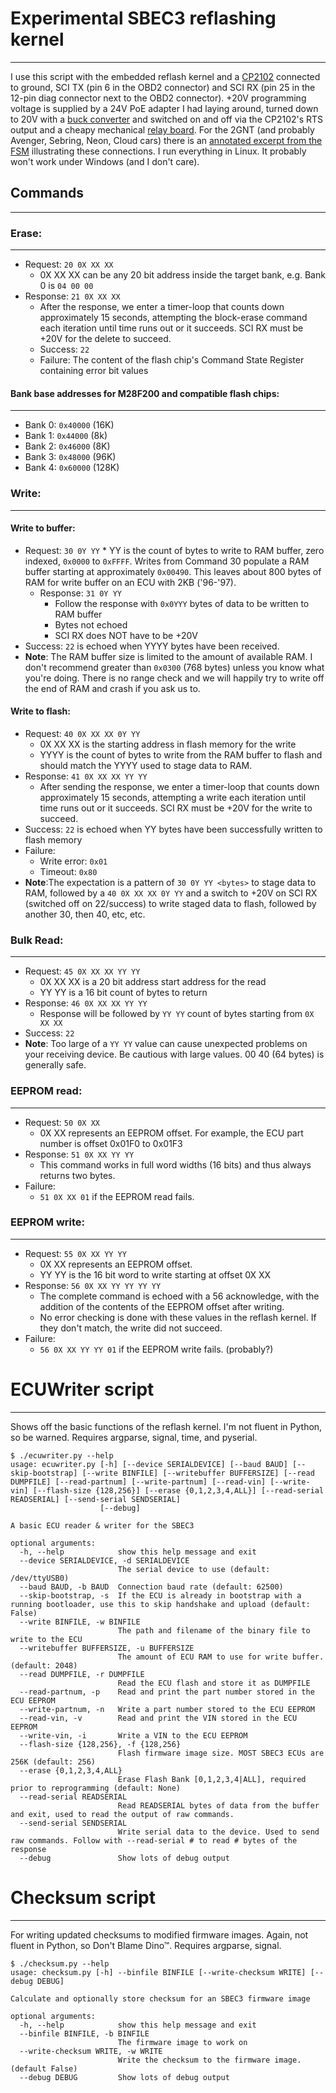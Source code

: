 # Experimental SBEC3 reflashing kernel
---------  
I use this script with the embedded reflash kernel and a [CP2102](https://www.amazon.com/gp/product/B07R3388DW) connected to ground, SCI TX (pin 6 in the OBD2 connector) and SCI RX (pin 25 in the 12-pin diag connector next to the OBD2 connector).  +20V programming voltage is supplied by a 24V PoE adapter I had laying around, turned down to 20V with a [buck converter](https://www.amazon.com/dp/B07VVXF7YX) and switched on and off via the CP2102's RTS output and a cheapy mechanical [relay board](https://www.amazon.com/gp/product/B08C71QL65).  For the 2GNT (and probably Avenger, Sebring, Neon, Cloud cars) there is an [annotated excerpt from the FSM](https://github.com/dino2gnt/SBECBootLoader/blob/master/connections.png) illustrating these connections.  I run everything in Linux. It probably won't work under Windows (and I don't care). 

## Commands
---------

### Erase:
---------
  * Request: ````20 0X XX XX````
     * 0X XX XX can be any 20 bit address inside the target bank, e.g. Bank 0 is ````04 00 00````
  * Response: ````21 0X XX XX````
     * After the response, we enter a timer-loop that counts down approximately 15 seconds, attempting the block-erase command each iteration until time runs out or it succeeds.  SCI RX must be +20V for the delete to succeed.
    * Success: ````22````
    * Failure: The content of the flash chip's Command State Register containing error bit values

#### Bank base addresses for M28F200 and compatible flash chips:
---------
   * Bank 0: ````0x40000```` (16K)
   * Bank 1: ````0x44000```` (8k)
   * Bank 2: ````0x46000```` (8K)
   * Bank 3: ````0x48000```` (96K)
   * Bank 4: ````0x60000```` (128K)

### Write:
---------

#### Write to buffer:
  * Request: ````30 0Y YY````
         * YY is the count of bytes to write to RAM buffer, zero indexed, ````0x0000```` to ````0xFFFF````. Writes from Command 30 populate a RAM buffer starting at approximately ````0x00490````. This leaves about 800 bytes of RAM for write buffer on an ECU with 2KB ('96-'97).
    * Response: ````31 0Y YY````
       * Follow the response with ````0x0YYY```` bytes of data to be written to RAM buffer
       * Bytes not echoed
       * SCI RX does NOT have to be +20V
   * Success: ````22```` is echoed when YYYY bytes have been received.
   * **Note**: The RAM buffer size is limited to the amount of available RAM. I don't recommend greater than ````0x0300```` (768 bytes) unless you know what you're doing.  There is no range check and we will happily try to write off the end of RAM and crash if you ask us to.

#### Write to flash:
   * Request: ````40 0X XX XX 0Y YY````
       * 0X XX XX is the starting address in flash memory for the write
       * YYYY is the count of bytes to write from the RAM buffer to flash and should match the YYYY used to stage data to RAM.
   * Response: ````41 0X XX XX YY YY````
      * After sending the response, we enter a timer-loop that counts down approximately 15 seconds, attempting a write each iteration until time runs out or it succeeds. SCI RX must be +20V for the write to succeed.
   * Success: ````22```` is echoed when YY bytes have been successfully written to flash memory
   * Failure:
      * Write error: ````0x01````
      * Timeout: ````0x80````
* **Note**:The expectation is a pattern of ````30 0Y YY <bytes>```` to stage data to RAM, followed by a ````40 0X XX XX 0Y YY```` and a switch to +20V on SCI RX (switched off on 22/success) to write staged data to flash, followed by another 30, then 40, etc, etc.

### Bulk Read:
---------
   * Request: ````45 0X XX XX YY YY````
       * 0X XX XX is a 20 bit address start address for the read
       * YY YY is a 16 bit count of bytes to return
   * Response: ````46 0X XX XX YY YY````
       * Response will be followed by ````YY YY```` count of bytes starting from ````0X XX XX````
   * Success: ````22````
   * **Note**: Too large of a ````YY YY```` value can cause unexpected problems on your receiving device.  Be cautious with large values. 00 40 (64 bytes) is generally safe.

### EEPROM read:
---------
   * Request: ````50 0X XX````
      * 0X XX represents an EEPROM offset.  For example, the ECU part number is offset 0x01F0 to 0x01F3
   * Response: ````51 0X XX YY YY````
      * This command works in full word widths (16 bits) and thus always returns two bytes.
   * Failure:
      * ````51 0X XX 01```` if the EEPROM read fails.

### EEPROM write:
---------
   * Request: ````55 0X XX YY YY````
      * 0X XX represents an EEPROM offset.  
      * YY YY is the 16 bit word to write starting at offset 0X XX
   * Response: ````56 0X XX YY YY YY YY````
      * The complete command is echoed with a 56 acknowledge, with the addition of the contents of the EEPROM offset after writing.
      * No error checking is done with these values in the reflash kernel. If they don't match, the write did not succeed. 
   * Failure:
      * ````56 0X XX YY YY 01```` if the EEPROM write fails. (probably?)

# ECUWriter script
---------  
Shows off the basic functions of the reflash kernel. I'm not fluent in Python, so be warned. Requires argparse, signal, time, and pyserial.
```
$ ./ecuwriter.py --help
usage: ecuwriter.py [-h] [--device SERIALDEVICE] [--baud BAUD] [--skip-bootstrap] [--write BINFILE] [--writebuffer BUFFERSIZE] [--read DUMPFILE] [--read-partnum] [--write-partnum] [--read-vin] [--write-vin] [--flash-size {128,256}] [--erase {0,1,2,3,4,ALL}] [--read-serial READSERIAL] [--send-serial SENDSERIAL]
                    [--debug]

A basic ECU reader & writer for the SBEC3

optional arguments:
  -h, --help            show this help message and exit
  --device SERIALDEVICE, -d SERIALDEVICE
                        The serial device to use (default: /dev/ttyUSB0)
  --baud BAUD, -b BAUD  Connection baud rate (default: 62500)
  --skip-bootstrap, -s  If the ECU is already in bootstrap with a running bootloader, use this to skip handshake and upload (default: False)
  --write BINFILE, -w BINFILE
                        The path and filename of the binary file to write to the ECU
  --writebuffer BUFFERSIZE, -u BUFFERSIZE
                        The amount of ECU RAM to use for write buffer. (default: 2048)
  --read DUMPFILE, -r DUMPFILE
                        Read the ECU flash and store it as DUMPFILE
  --read-partnum, -p    Read and print the part number stored in the ECU EEPROM
  --write-partnum, -n   Write a part number stored to the ECU EEPROM
  --read-vin, -v        Read and print the VIN stored in the ECU EEPROM
  --write-vin, -i       Write a VIN to the ECU EEPROM
  --flash-size {128,256}, -f {128,256}
                        Flash firmware image size. MOST SBEC3 ECUs are 256K (default: 256)
  --erase {0,1,2,3,4,ALL}
                        Erase Flash Bank [0,1,2,3,4|ALL], required prior to reprogramming (default: None)
  --read-serial READSERIAL
                        Read READSERIAL bytes of data from the buffer and exit, used to read the output of raw commands.
  --send-serial SENDSERIAL
                        Write serial data to the device. Used to send raw commands. Follow with --read-serial # to read # bytes of the response
  --debug               Show lots of debug output
  ```

# Checksum script
---------  
For writing updated checksums to modified firmware images. Again, not fluent in Python, so Don't Blame Dino™. Requires argparse, signal.
```
$ ./checksum.py --help
usage: checksum.py [-h] --binfile BINFILE [--write-checksum WRITE] [--debug DEBUG]

Calculate and optionally store checksum for an SBEC3 firmware image

optional arguments:
  -h, --help            show this help message and exit
  --binfile BINFILE, -b BINFILE
                        The firmware image to work on
  --write-checksum WRITE, -w WRITE
                        Write the checksum to the firmware image. (default False)
  --debug DEBUG         Show lots of debug output
```
